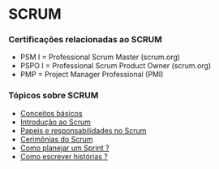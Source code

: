 # SCRUM

### Certificações relacionadas ao SCRUM
- PSM I = Professional Scrum Master (scrum.org)
- PSPO I = Professional Scrum Product Owner (scrum.org)
- PMP = Project Manager Professional (PMI)

### Tópicos sobre SCRUM
- [Conceitos básicos](./conceitos-basicos.md)
- [Introdução ao Scrum](./introducao-scrum.md)
- [Papeis e responsabilidades no Scrum](./papeis-e-responsabilidades.md)
- [Cerimônias do Scrum](./cerimonias-do-scrum.md)
- [Como planejar um Sprint ?](./planejamento-do-sprint.md)
- [Como escrever histórias ?](./como-escrever-historias.md)
